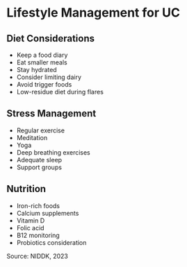 # Lifestyle Management for UC

## Diet Considerations
- Keep a food diary
- Eat smaller meals
- Stay hydrated
- Consider limiting dairy
- Avoid trigger foods
- Low-residue diet during flares

## Stress Management
- Regular exercise
- Meditation
- Yoga
- Deep breathing exercises
- Adequate sleep
- Support groups

## Nutrition
- Iron-rich foods
- Calcium supplements
- Vitamin D
- Folic acid
- B12 monitoring
- Probiotics consideration

Source: NIDDK, 2023 